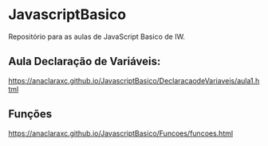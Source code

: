 # JavascriptBasico
Repositório para as aulas de JavaScript Basico de IW.

## Aula Declaração de Variáveis:
https://anaclaraxc.github.io/JavascriptBasico/DeclaracaodeVariaveis/aula1.html

## Funções
https://anaclaraxc.github.io/JavascriptBasico/Funcoes/funcoes.html
